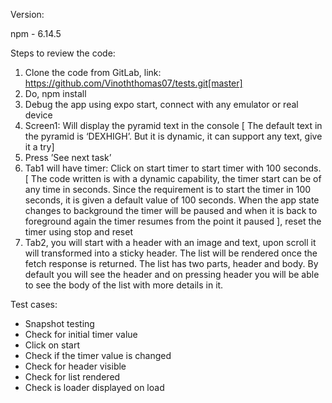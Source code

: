 Version:

npm - 6.14.5

Steps to review the code:

1. Clone the code from GitLab, link: https://github.com/Vinoththomas07/tests.git[master]
2. Do, npm install
3. Debug the app using expo start, connect with any emulator or real device
4. Screen1: Will display the pyramid text in the console [ The default text in the pyramid is ‘DEXHIGH’. But it is dynamic, it can support any text, give it a try]
5. Press ’See next task’
6. Tab1 will have timer: Click on start timer to start timer with 100 seconds. [ The code written is with a dynamic capability, the timer start can be of any time in seconds. Since the requirement is to start the timer in 100 seconds, it is given a default value of 100 seconds. When the app state changes to background the timer will be paused and when it is back to foreground again the timer resumes from the point it paused ], reset the timer using stop and reset
7. Tab2, you will start with a header with an image and text, upon scroll it will transformed into a sticky header. The list will be rendered once the fetch response is returned. The list has two parts, header and body. By default you will see the header and on pressing header you will be able to see the body of the list with more details in it.

Test cases:

- Snapshot testing
- Check for initial timer value
- Click on start
- Check if the timer value is changed
- Check for header visible
- Check for list rendered
- Check is loader displayed on load